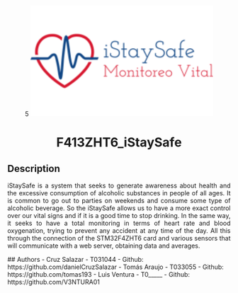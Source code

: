<p align="center">5
  <img src="img/iStaySafe_LOGO.png" alt="logo" width="412.5" height="250"/>
  <h1 align="center">F413ZHT6_iStaySafe</h1>
</p>

## Description

<p align=justify> iStaySafe is a system that seeks to generate awareness about health and the excessive consumption of alcoholic substances in people of all ages. It is common to go out to parties on weekends and consume some type of alcoholic beverage. So the iStaySafe allows us to have a more exact control over our vital signs and if it is a good time to stop drinking. In the same way, it seeks to have a total monitoring in terms of heart rate and blood oxygenation, trying to prevent any accident at any time of the day. All this through the connection of the STM32F4ZHT6 card and various sensors that will communicate with a web server, obtaining data and averages.</p>
## Authors
- Cruz Salazar - T031044 - Github: https://github.com/danielCruzSalazar
- Tomás Araujo - T033055 - Github: https://github.com/tomas193
- Luis Ventura - T0_____ - Github: https://github.com/V3NTURA01
